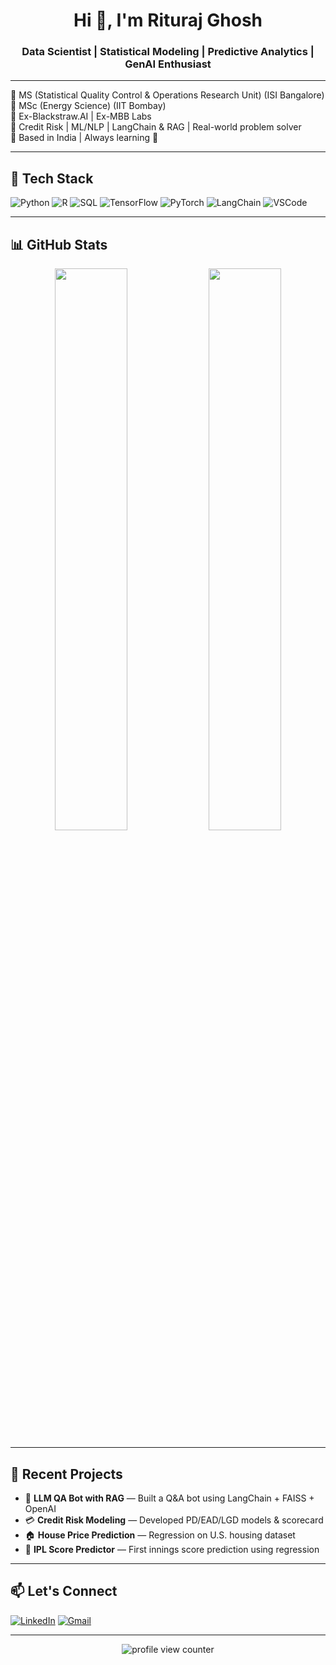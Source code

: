 <h1 align="center">Hi 👋, I'm Rituraj Ghosh</h1>
<h3 align="center">Data Scientist | Statistical Modeling | Predictive Analytics | GenAI Enthusiast</h3>

---

🎯 MS (Statistical Quality Control & Operations Research Unit) (ISI Bangalore) 
🎯 MSc (Energy Science) (IIT Bombay)  
💼 Ex-Blackstraw.AI | Ex-MBB Labs  
🔬 Credit Risk | ML/NLP | LangChain & RAG | Real-world problem solver  
📍 Based in India | Always learning 🚀

---

## 🧠 Tech Stack

![Python](https://img.shields.io/badge/-Python-333?style=flat&logo=python)
![R](https://img.shields.io/badge/-R-276DC3?style=flat&logo=r)
![SQL](https://img.shields.io/badge/-SQL-4479A1?style=flat&logo=postgresql)
![TensorFlow](https://img.shields.io/badge/-TensorFlow-FF6F00?style=flat&logo=tensorflow)
![PyTorch](https://img.shields.io/badge/-PyTorch-E34F26?style=flat&logo=pytorch)
![LangChain](https://img.shields.io/badge/-LangChain-000?style=flat)
![VSCode](https://img.shields.io/badge/-VSCode-007ACC?style=flat&logo=visual-studio-code)

---

## 📊 GitHub Stats

<p align="center">
  <img src="https://github-readme-stats.vercel.app/api?username=riturajghosh&show_icons=true&theme=default" width="48%" />
  <img src="https://github-readme-stats.vercel.app/api/top-langs/?username=riturajghosh&layout=compact&theme=default" width="48%" />
</p>

---

## 📂 Recent Projects

- 🧠 **LLM QA Bot with RAG** — Built a Q&A bot using LangChain + FAISS + OpenAI  
- 💳 **Credit Risk Modeling** — Developed PD/EAD/LGD models & scorecard  
- 🏠 **House Price Prediction** — Regression on U.S. housing dataset  
- 🏏 **IPL Score Predictor** — First innings score prediction using regression

---

## 📫 Let's Connect

[![LinkedIn](https://img.shields.io/badge/-LinkedIn-blue?style=flat&logo=linkedin&logoColor=white)](https://www.linkedin.com/in/riturajghosh-iitb)
[![Gmail](https://img.shields.io/badge/-riturajghosh1996@gmail.com-c14438?style=flat&logo=Gmail&logoColor=white)](mailto:riturajghosh1996@gmail.com)

---

<p align="center">
  <img src="https://komarev.com/ghpvc/?username=riturajghosh&label=Profile%20Views&color=blue" alt="profile view counter" />
</p>
